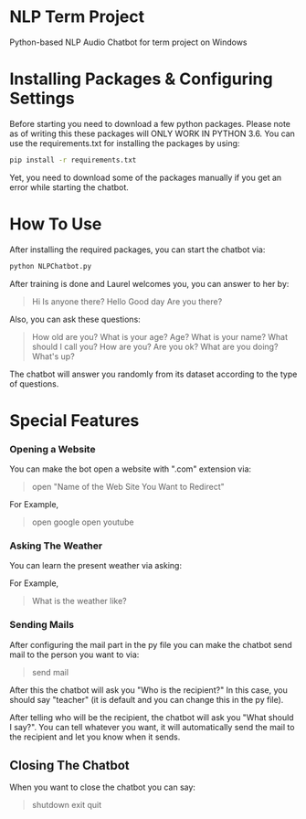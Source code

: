 # NLP Term Project

Python-based NLP Audio Chatbot for term project on Windows

# Installing Packages & Configuring Settings

Before starting you need to download a few python packages. Please note as of writing this these packages will ONLY WORK IN PYTHON 3.6. You can use the requirements.txt for installing the packages by using: 
  
```sh
pip install -r requirements.txt
```

Yet, you need to download some of the packages manually if you get an error while starting the chatbot.
  
# How To Use

After installing the required packages, you can start the chatbot via:

```sh
python NLPChatbot.py
```

After training is done and  Laurel welcomes you, you can answer to her by: 

> Hi
> Is anyone there?
> Hello
> Good day
> Are you there?

Also, you can ask these questions:

> How old are you?
> What is your age?
> Age?
> What is your name?
> What should I call you?
> How are you?
> Are you ok?
> What are you doing?
> What's up?

The chatbot will answer you randomly from its dataset according to the type of questions.

# Special Features

### Opening a Website

You can make the bot open a website with ".com" extension via:

> open "Name of the Web Site You Want to Redirect"

For Example,

> open google
>open youtube

### Asking The Weather

You can learn the present weather via asking:

For Example,

> What is the weather like?

### Sending Mails

After configuring the mail part in the py file you can make the chatbot send mail to the person you want to via:

> send mail

After this the chatbot will ask you "Who is the recipient?"
In this case, you should say "teacher" (it is default and you can change this in the py file).

After telling who will be the recipient, the chatbot will ask you "What should I say?". You can tell whatever you want, it will automatically send the mail to the recipient and let you know when it sends.

## Closing The Chatbot

When you want to close the chatbot you can say:

> shutdown
> exit
> quit
